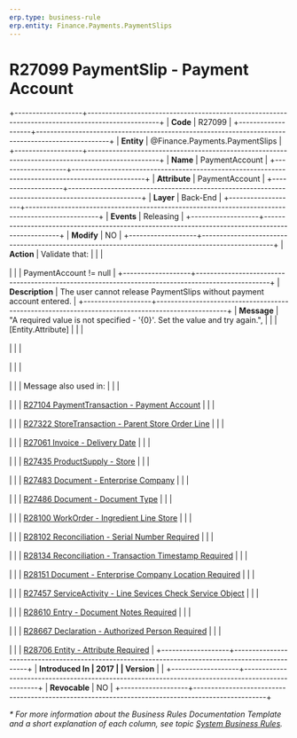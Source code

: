 ```yaml
---
erp.type: business-rule
erp.entity: Finance.Payments.PaymentSlips
---
```


# R27099 PaymentSlip - Payment Account
+-------------------+--------------------------------------------------------------------------------------------------+
| **Code**          | R27099                                                                                           |
+-------------------+--------------------------------------------------------------------------------------------------+
| **Entity**        | @Finance.Payments.PaymentSlips                                                                   |
+-------------------+--------------------------------------------------------------------------------------------------+
| **Name**          | PaymentAccount                                                                                   |
+-------------------+--------------------------------------------------------------------------------------------------+
| **Attribute**     | PaymentAccount                                                                                   |
+-------------------+--------------------------------------------------------------------------------------------------+
| **Layer**         | Back-End                                                                                         |
+-------------------+--------------------------------------------------------------------------------------------------+
| **Events**        | Releasing                                                                                        |
+-------------------+--------------------------------------------------------------------------------------------------+
| **Modify**        | NO                                                                                               |
+-------------------+--------------------------------------------------------------------------------------------------+
| **Action**        | Validate that:                                                                                   |
|                   | <br/><br/>                                                                                       |
|                   | PaymentAccount != null                                                                           |
+-------------------+--------------------------------------------------------------------------------------------------+
| **Description**   | The user cannot release PaymentSlips without payment account entered.                            |
+-------------------+--------------------------------------------------------------------------------------------------+
| **Message**       | \"A required value is not specified - \'{0}\'. Set the value and try again.\",                   |
|                   | \[Entity.Attribute\]                                                                             |
|                   | <br/><br/>                                                                                       |
|                   | <br/><br/>                                                                                       |
|                   | <br/><br/>                                                                                       |
|                   | Message also used in:                                                                            |
|                   | <br/><br/>                                                                                       |
|                   | [R27104 PaymentTransaction - Payment Account](R27104.md)                                         |
|                   | <br/><br/>                                                                                       |
|                   | [R27322 StoreTransaction - Parent Store Order Line](R27322.md)                                   |
|                   | <br/><br/>                                                                                       |
|                   | [R27061 Invoice - Delivery Date](R27061.md)                                                      |
|                   | <br/><br/>                                                                                       |
|                   | [R27435 ProductSupply - Store](R27435.md)                                                        |
|                   | <br/><br/>                                                                                       |
|                   | [R27483 Document - Enterprise Company](R27483.md)                                                |
|                   | <br/><br/>                                                                                       |
|                   | [R27486 Document - Document Type](R27486.md)                                                     |
|                   | <br/><br/>                                                                                       |
|                   | [R28100 WorkOrder - Ingredient Line Store](R28100.md)                                            |
|                   | <br/><br/>                                                                                       |
|                   | [R28102 Reconciliation - Serial Number Required](R28102.md)                                      |
|                   | <br/><br/>                                                                                       |
|                   | [R28134 Reconciliation - Transaction Timestamp Required](R28134.md)                              |
|                   | <br/><br/>                                                                                       |
|                   | [R28151 Document - Enterprise Company Location Required](R28151.md)                              |
|                   | <br/><br/>                                                                                       |
|                   | [R27457 ServiceActivity - Line Sevices Check Service Object](R27457.md)                          |
|                   | <br/><br/>                                                                                       |
|                   | [R28610 Entry - Document Notes Required](R28610.md)                                              |
|                   | <br/><br/>                                                                                       |
|                   | [R28667 Declaration - Authorized Person Required](R28667.md)                                     |
|                   | <br/><br/>                                                                                       |
|                   | [R28706 Entity - Attribute Required](R28706.md)   |
+-------------------+--------------------------------------------------------------------------------------------------+
| **Introduced In   | 2017                                                                                             |
| Version**         |                                                                                                  |
+-------------------+--------------------------------------------------------------------------------------------------+
| **Revocable**     | NO                                                                                               |
+-------------------+--------------------------------------------------------------------------------------------------+

*\* For more information about the Business Rules Documentation Template and a short explanation of each column, see
topic [System Business Rules](../templates/template-description-system-business-rules.md).*
